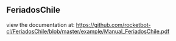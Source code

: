 ## FeriadosChile

 view the documentation at: https://github.com/rocketbot-cl/FeriadosChile/blob/master/example/Manual_FeriadosChile.pdf